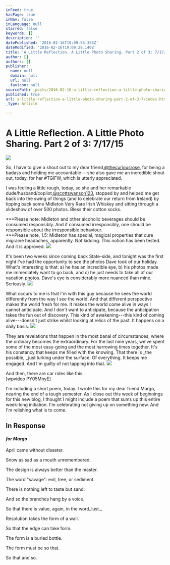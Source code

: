 ```yaml
---
inFeed: true
hasPage: true
inNav: false
inLanguage: null
starred: false
keywords: []
description: ''
datePublished: '2016-02-16T19:09:55.356Z'
dateModified: '2016-02-16T19:09:29.140Z'
title: 'A Little Reflection. A Little Photo Sharing. Part 2 of 3: 7/17/15'
author: []
authors: []
publisher:
  name: null
  domain: null
  url: null
  favicon: null
sourcePath: _posts/2016-02-16-a-little-reflection-a-little-photo-sharing-part-2-of-3-7.md
published: true
url: a-little-reflection-a-little-photo-sharing-part-2-of-3-7/index.html
_type: Article

---
```

# A Little Reflection. A Little Photo Sharing. Part 2 of 3: 7/17/15
![](https://the-grid-user-content.s3-us-west-2.amazonaws.com/0a53aaf7-1504-41d2-8123-5c7efb8ceaed.jpg)

So, I have to give a shout out to my dear friend,[@thecuriousrose][0], for being a badass and holding me accountable---she also gave me an incredible shout out, today, for her \#TGIFW, which is utterly appreciated.

I was feeling a little rough, today, so she and her remarkable dude/husband/copilot,[@scottswanson123][1], stopped by and helped me get back into the swing of things (and to celebrate our return from Ireland) by tipping back some Midleton Very Rare Irish Whiskey and sitting through a slideshow of over 500 photos. Bless their cotton socks.

\*\*\*Please note: Midleton and other alcoholic beverages should be consumed responsibly. And if consumed irresponsibly, one should be responsible about the irresponsible behaviour.  
\*\*\*Please note, 1.5: Midleton has special, magical properties that cure migraine headaches, apparently. Not kidding. This notion has been tested. And it is approved.
![](https://the-grid-user-content.s3-us-west-2.amazonaws.com/5b05d03d-8f29-4362-bfce-12813bc56186.jpg)

It's been two weeks since coming back State-side, and tonight was the first night I've had the opportunity to see the photos Dave took of our holiday. What's interesting is that: a) he has an incredible eye, b) his photos made me immediately want to go back, and c) he just needs to take all of our vacation photos. Dave's eye is considerably more nuanced than mine. Seriously.
![](https://the-grid-user-content.s3-us-west-2.amazonaws.com/2adae65b-fc53-4eee-8365-cd865fac6228.jpg)

What occurs to me is that I'm with this guy because he sees the world differently from the way I see the world. And that different perspective makes the world fresh for me. It makes the world come alive in ways I cannot anticipate. And I don't want to anticipate, because the anticipation takes the fun out of discovery. This kind of awakening---this kind of coming alive---doesn't just strike whilst looking at relics of the past. It happens on a daily basis.
![](https://the-grid-user-content.s3-us-west-2.amazonaws.com/666c31e4-1928-4868-a13c-a2fd5704449f.jpg)

They are revelations that happen in the most banal of circumstances, where the ordinary becomes the extraordinary. For the last nine years, we've spent some of the most easy-going and the most harrowing times together. It's his constancy that keeps me filled with the knowing. That there is _the possible, _just lurking under the surface. Of everything. It keeps me engaged. And I'm guilty of not tapping into that.
![](https://the-grid-user-content.s3-us-west-2.amazonaws.com/6e6d5f8a-912b-49e5-9359-99b4983203af.jpg)

And then, there are car rides like this:  
\[wpvideo PY05MnyE\]

I'm including a short poem, today. I wrote this for my dear friend Margo, nearing the end of a tough semester. As I close out this week of beginnings for this new blog, I thought I might include a poem that sums up this entire week-long initiation. I'm celebrating not giving up on something new. And I'm relishing what is to come.

## In Response

#### _for Margo_

April came without disaster.

Snow as sad as a mouth unremembered.

The design is always better than the master.

The word "savage": evil, tree, or sediment.

There is nothing left to taste but sand.

And so the branches hang by a voice.

So that there is value, again, in the word_lust._

Resolution takes the form of a wall.

So that the edge can take form.

The form is a buried bottle.

The form must be so that.

So that and so.

[0]: https://twitter.com/thecuriousrose
[1]: https://twitter.com/ScottSwanson123